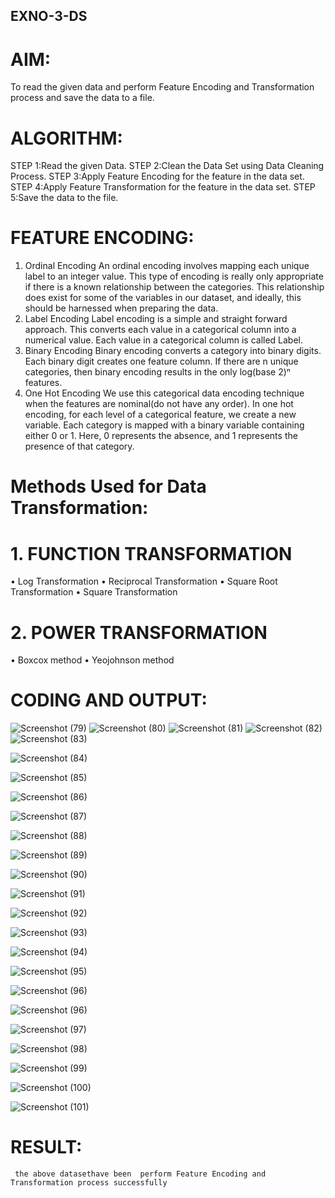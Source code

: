 ## EXNO-3-DS

# AIM:
To read the given data and perform Feature Encoding and Transformation process and save the data to a file.

# ALGORITHM:
STEP 1:Read the given Data.
STEP 2:Clean the Data Set using Data Cleaning Process.
STEP 3:Apply Feature Encoding for the feature in the data set.
STEP 4:Apply Feature Transformation for the feature in the data set.
STEP 5:Save the data to the file.

# FEATURE ENCODING:
1. Ordinal Encoding
An ordinal encoding involves mapping each unique label to an integer value. This type of encoding is really only appropriate if there is a known relationship between the categories. This relationship does exist for some of the variables in our dataset, and ideally, this should be harnessed when preparing the data.
2. Label Encoding
Label encoding is a simple and straight forward approach. This converts each value in a categorical column into a numerical value. Each value in a categorical column is called Label.
3. Binary Encoding
Binary encoding converts a category into binary digits. Each binary digit creates one feature column. If there are n unique categories, then binary encoding results in the only log(base 2)ⁿ features.
4. One Hot Encoding
We use this categorical data encoding technique when the features are nominal(do not have any order). In one hot encoding, for each level of a categorical feature, we create a new variable. Each category is mapped with a binary variable containing either 0 or 1. Here, 0 represents the absence, and 1 represents the presence of that category.

# Methods Used for Data Transformation:
  # 1. FUNCTION TRANSFORMATION
• Log Transformation
• Reciprocal Transformation
• Square Root Transformation
• Square Transformation
  # 2. POWER TRANSFORMATION
• Boxcox method
• Yeojohnson method

# CODING AND OUTPUT:
 ![Screenshot (79)](https://github.com/user-attachments/assets/08773096-5c63-4ec9-971a-35696621d036)
  ![Screenshot (80)](https://github.com/user-attachments/assets/11543f14-4b52-47fc-9dd0-204063c2e765)
![Screenshot (81)](https://github.com/user-attachments/assets/fe8fc24f-e090-45df-af66-54a6730a3721)
![Screenshot (82)](https://github.com/user-attachments/assets/a308bd3d-5a9b-4a26-858c-6636237a5888)
![Screenshot (83)](https://github.com/user-attachments/assets/44987360-eb8a-44d3-a07c-a51a1081a999)

![Screenshot (84)](https://github.com/user-attachments/assets/c9c35c98-26e7-46a5-ae83-3c706933b97f)

![Screenshot (85)](https://github.com/user-attachments/assets/45ed26d9-c783-4980-ab88-6e39a9d104e9)

![Screenshot (86)](https://github.com/user-attachments/assets/3b2eeebf-9531-4cf3-8bd2-6c629a3cf997)

![Screenshot (87)](https://github.com/user-attachments/assets/09e35bc2-9900-4a5a-92b1-15a5e5789d5a)

![Screenshot (88)](https://github.com/user-attachments/assets/553dc4d9-c5f9-42f0-a36c-7d336e045470)

![Screenshot (89)](https://github.com/user-attachments/assets/a39c4f68-8125-42f8-a601-1a3c34d79dad)


![Screenshot (90)](https://github.com/user-attachments/assets/37216195-22ef-4222-9df8-abcaf62e583f)

![Screenshot (91)](https://github.com/user-attachments/assets/1f46247d-b3f8-4a6e-8b84-bc1176d5be89)


![Screenshot (92)](https://github.com/user-attachments/assets/5f4f6cc3-324e-4189-b44a-8728833fc1a8)

![Screenshot (93)](https://github.com/user-attachments/assets/a7ef41f4-b00a-40b5-b95d-c6110b6454a7)

![Screenshot (94)](https://github.com/user-attachments/assets/9f5be1ea-12bd-4215-b85d-42be614593ee)


![Screenshot (95)](https://github.com/user-attachments/assets/789e069d-6c2e-4280-a313-b7f2778d893a)


![Screenshot (96)](https://github.com/user-attachments/assets/54471fa7-be72-4b00-87aa-26198487b407)

![Screenshot (96)](https://github.com/user-attachments/assets/3ef4c9fc-9c30-4845-b2d4-c0816613489e)


![Screenshot (97)](https://github.com/user-attachments/assets/e358456f-3512-4a64-ba90-4fdd209eb23d)

![Screenshot (98)](https://github.com/user-attachments/assets/4b0ff8f4-dd09-4642-914f-998a0108b609)


![Screenshot (99)](https://github.com/user-attachments/assets/251ccbc8-e4d1-4dca-8e6b-8eec7aaf4d36)

![Screenshot (100)](https://github.com/user-attachments/assets/d4c3aa97-1699-4cd3-866d-304baf4b898e)

![Screenshot (101)](https://github.com/user-attachments/assets/6bec7ee7-dacf-4651-bf9e-a1fe887f7308)



       

       

# RESULT:
     the above datasethave been  perform Feature Encoding and Transformation process successfully 

       
